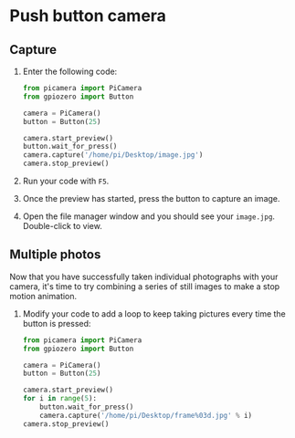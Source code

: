 # Push button camera

## Capture

1. Enter the following code:

    ```python
    from picamera import PiCamera
    from gpiozero import Button

    camera = PiCamera()
    button = Button(25)

    camera.start_preview()
    button.wait_for_press()
    camera.capture('/home/pi/Desktop/image.jpg')
    camera.stop_preview()
    ```

1. Run your code with `F5`.

1. Once the preview has started, press the button to capture an image.

1. Open the file manager window and you should see your `image.jpg`. Double-click to view.

## Multiple photos

Now that you have successfully taken individual photographs with your camera, it's time to try combining a series of still images to make a stop motion animation.

1. Modify your code to add a loop to keep taking pictures every time the button is pressed:

    ```python
    from picamera import PiCamera
    from gpiozero import Button

    camera = PiCamera()
    button = Button(25)

    camera.start_preview()
    for i in range(5):
        button.wait_for_press()
        camera.capture('/home/pi/Desktop/frame%03d.jpg' % i)
    camera.stop_preview()
    ```
